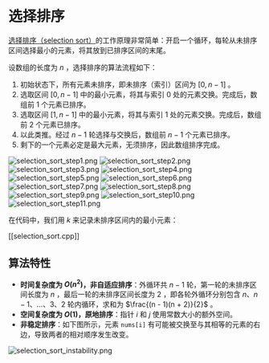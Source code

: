# 选择排序

<u>选择排序（selection sort）</u>的工作原理非常简单：开启一个循环，每轮从未排序区间选择最小的元素，将其放到已排序区间的末尾。

设数组的长度为 $n$ ，选择排序的算法流程如下：

1. 初始状态下，所有元素未排序，即未排序（索引）区间为 $[0, n-1]$ 。
2. 选取区间 $[0, n-1]$ 中的最小元素，将其与索引 $0$ 处的元素交换。完成后，数组前 1 个元素已排序。
3. 选取区间 $[1, n-1]$ 中的最小元素，将其与索引 $1$ 处的元素交换。完成后，数组前 2 个元素已排序。
4. 以此类推。经过 $n - 1$ 轮选择与交换后，数组前 $n - 1$ 个元素已排序。
5. 剩下的一个元素必定是最大元素，无须排序，因此数组排序完成。

![selection_sort_step1.png](selection_sort_step1.png)
![selection_sort_step2.png](selection_sort_step2.png)
![selection_sort_step3.png](selection_sort_step3.png)
![selection_sort_step4.png](selection_sort_step4.png)
![selection_sort_step5.png](selection_sort_step5.png)
![selection_sort_step6.png](selection_sort_step6.png)
![selection_sort_step7.png](selection_sort_step7.png)
![selection_sort_step8.png](selection_sort_step8.png)
![selection_sort_step9.png](selection_sort_step9.png)
![selection_sort_step10.png](selection_sort_step10.png)
![selection_sort_step11.png](selection_sort_step11.png)

在代码中，我们用 $k$ 来记录未排序区间内的最小元素：

[[selection_sort.cpp]]

## 算法特性

- **时间复杂度为 $O(n^2)$，非自适应排序**：外循环共 $n - 1$ 轮，第一轮的未排序区间长度为 $n$ ，最后一轮的未排序区间长度为 $2$ ，即各轮外循环分别包含 $n$、$n - 1$、$\dots$、$3$、$2$ 轮内循环，求和为 $\frac{(n - 1)(n + 2)}{2}$ 。
- **空间复杂度为 $O(1)$，原地排序**：指针 $i$ 和 $j$ 使用常数大小的额外空间。
- **非稳定排序**：如下图所示，元素 `nums[i]` 有可能被交换至与其相等的元素的右边，导致两者的相对顺序发生改变。

![selection_sort_instability.png](selection_sort_instability.png)
